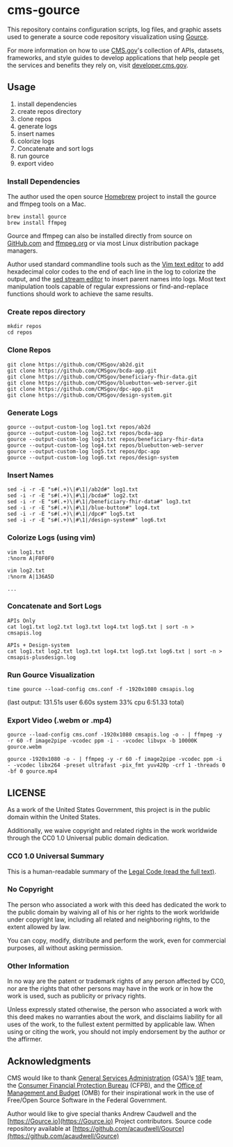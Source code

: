 # cms-gource

This repository contains configuration scripts, log files, and graphic assets
used to generate a source code repository visualization using [Gource](https://gource.io).

For more information on how to use [CMS.gov](https://cms.gov)'s collection of
APIs, datasets, frameworks, and style guides to develop applications that help
people get the services and benefits they rely on, visit
[developer.cms.gov](https://developer.cms.gov).

## Usage
1. install dependencies
2. create repos directory
3. clone repos
4. generate logs
5. insert names
6. colorize logs
7. Concatenate and sort logs
8. run gource 
9. export video

### Install Dependencies 

The author used the open source [Homebrew](https://brew.sh) project to install
the gource and ffmpeg tools on a Mac. 

    brew install gource
    brew install ffmpeg


Gource and ffmpeg can also be installed directly from source on
[GitHub.com](https://github.com/acaudwell/Gource) and
[ffmpeg.org](https://ffmpeg.org/download.html#get-sources) or via most Linux
distribution package managers.

Author used standard commandline tools such as the [Vim text
editor](https://www.vim.org) to add hexadecimal color codes to the end of each
line in the log to colorize the output, and the [sed stream
editor](https://www.gnu.org/software/sed/) to insert parent names into logs.
Most text manipulation tools capable of regular expressions or find-and-replace
functions should work to achieve the same results.

### Create repos directory

    mkdir repos 
    cd repos


### Clone Repos

    git clone https://github.com/CMSgov/ab2d.git
    git clone https://github.com/CMSgov/bcda-app.git
    git clone https://github.com/CMSgov/beneficiary-fhir-data.git
    git clone https://github.com/CMSgov/bluebutton-web-server.git
    git clone https://github.com/CMSgov/dpc-app.git
    git clone https://github.com/CMSgov/design-system.git


### Generate Logs

    gource --output-custom-log log1.txt repos/ab2d
    gource --output-custom-log log2.txt repos/bcda-app
    gource --output-custom-log log3.txt repos/beneficiary-fhir-data
    gource --output-custom-log log4.txt repos/bluebutton-web-server
    gource --output-custom-log log5.txt repos/dpc-app
    gource --output-custom-log log6.txt repos/design-system

### Insert Names

    sed -i -r -E "s#(.+)\|#\1|/ab2d#" log1.txt
    sed -i -r -E "s#(.+)\|#\1|/bcda#" log2.txt
    sed -i -r -E "s#(.+)\|#\1|/beneficiary-fhir-data#" log3.txt
    sed -i -r -E "s#(.+)\|#\1|/blue-button#" log4.txt
    sed -i -r -E "s#(.+)\|#\1|/dpc#" log5.txt
    sed -i -r -E "s#(.+)\|#\1|/design-system#" log6.txt

### Colorize Logs (using vim)

    vim log1.txt
    :%norm A|F0F0F0

    vim log2.txt
    :%norm A|136A5D

    ...


### Concatenate and Sort Logs

    APIs Only
    cat log1.txt log2.txt log3.txt log4.txt log5.txt | sort -n > cmsapis.log

    APIs + Design-system
    cat log1.txt log2.txt log3.txt log4.txt log5.txt log6.txt | sort -n > cmsapis-plusdesign.log


### Run Gource Visualization

    time gource --load-config cms.conf -f -1920x1080 cmsapis.log 

(last output: 131.51s user 6.60s system 33% cpu 6:51.33 total)

### Export Video (.webm or .mp4)

    gource --load-config cms.conf -1920x1080 cmsapis.log -o - | ffmpeg -y -r 60 -f image2pipe -vcodec ppm -i - -vcodec libvpx -b 10000K gource.webm

    gource -1920x1080 -o - | ffmpeg -y -r 60 -f image2pipe -vcodec ppm -i - -vcodec libx264 -preset ultrafast -pix_fmt yuv420p -crf 1 -threads 0 -bf 0 gource.mp4


## LICENSE
As a work of the United States Government, this project is in the
public domain within the United States.

Additionally, we waive copyright and related rights in the work
worldwide through the CC0 1.0 Universal public domain dedication.

### CC0 1.0 Universal Summary
This is a human-readable summary of the [Legal Code (read the full
text)](https://creativecommons.org/publicdomain/zero/1.0/legalcode).

### No Copyright
The person who associated a work with this deed has dedicated the work to
the public domain by waiving all of his or her rights to the work worldwide
under copyright law, including all related and neighboring rights, to the
extent allowed by law.

You can copy, modify, distribute and perform the work, even for commercial
purposes, all without asking permission.

### Other Information
In no way are the patent or trademark rights of any person affected by CC0,
nor are the rights that other persons may have in the work or in how the
work is used, such as publicity or privacy rights.

Unless expressly stated otherwise, the person who associated a work with
this deed makes no warranties about the work, and disclaims liability for
all uses of the work, to the fullest extent permitted by applicable law.
When using or citing the work, you should not imply endorsement by the
author or the affirmer.

## Acknowledgments

CMS would like to thank [General Services Administration](https://gsa.gov)
(GSA)’s [18F](https://18f.gsa.gov) team, the [Consumer Financial Protection
Bureau](https://cfpb.gov) (CFPB), and the [Office of Management and
Budget](https://www.whitehouse.gov/omb/) (OMB) for their inspirational work in
the use of Free/Open Source Software in the Federal Government.

Author would like to give special thanks Andrew Caudwell and the
[https://Gource.io](https://Gource.io) Project contributors. Source code
repository available at
[https://github.com/acaudwell/Gource](https://github.com/acaudwell/Gource)
